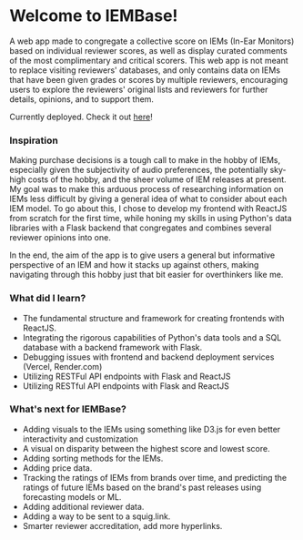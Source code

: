 # Welcome to IEMBase!

A web app made to congregate a collective score on IEMs (In-Ear Monitors) based on individual reviewer scores, as well as display curated comments of the most complimentary and critical scorers.
This web app is not meant to replace visiting reviewers' databases, and only contains data on IEMs that have been given grades or scores by multiple reviewers, encouraging users to explore the reviewers' original lists and reviewers for further details, opinions, and to support them.

Currently deployed. Check it out [here](https://www.iemindex.com/)!

### Inspiration

Making purchase decisions is a tough call to make in the hobby of IEMs, especially given the subjectivity of audio preferences, the potentially sky-high costs of the hobby, and the sheer volume of IEM releases at present. My goal was to make this arduous process of researching information on IEMs less difficult by giving a general idea of what to consider about each IEM model. To go about this, I chose to develop my frontend with ReactJS from scratch for the first time, while honing my skills in using Python's data libraries with a Flask backend that congregates and combines several reviewer opinions into one.

In the end, the aim of the app is to give users a general but informative perspective of an IEM and how it stacks up against others, making navigating through this hobby just that bit easier for overthinkers like me.

### What did I learn?

- The fundamental structure and framework for creating frontends with ReactJS.
- Integrating the rigorous capabilities of Python's data tools and a SQL database with a backend framework with Flask.
- Debugging issues with frontend and backend deployment services (Vercel, Render.com)
- Utilizing RESTFul API endpoints with Flask and ReactJS
- Utilizing RESTful API endpoints with Flask and ReactJS

### What's next for IEMBase?

- Adding visuals to the IEMs using something like D3.js for even better interactivity and customization
- A visual on disparity between the highest score and lowest score.
- Adding sorting methods for the IEMs.
- Adding price data.
- Tracking the ratings of IEMs from brands over time, and predicting the ratings of future IEMs based on the brand's past releases using forecasting models or ML.
- Adding additional reviewer data.
- Adding a way to be sent to a squig.link.
- Smarter reviewer accreditation, add more hyperlinks.
